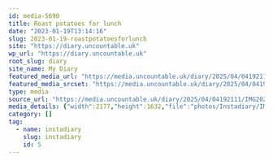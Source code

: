 ```yaml
---
id: media-5690
title: Roast potatoes for lunch
date: "2023-01-19T13:14:16"
slug: 2023-01-19-roastpotatoesforlunch
site: "https://diary.uncountable.uk"
wp_url: "https://diary.uncountable.uk"
root_slug: diary
site_name: My Diary
featured_media_url: "https://media.uncountable.uk/diary/2025/04/04192111/IMG20230119131416.webp"
featured_media_srcset: "https://media.uncountable.uk/diary/2025/04/04192111/IMG20230119131416-300x225.webp 300w, https://media.uncountable.uk/diary/2025/04/04192111/IMG20230119131416-1024x768.webp 1024w, https://media.uncountable.uk/diary/2025/04/04192111/IMG20230119131416-150x150.webp 150w, https://media.uncountable.uk/diary/2025/04/04192111/IMG20230119131416-640x480.webp 640w, https://media.uncountable.uk/diary/2025/04/04192111/IMG20230119131416.webp 2177w"
type: media
source_url: "https://media.uncountable.uk/diary/2025/04/04192111/IMG20230119131416.webp"
media_details: {"width":2177,"height":1632,"file":"photos/Instadiary/IMG20230119131416.webp","filesize":177760,"sizes":{"medium":{"file":"IMG20230119131416-300x225.webp","width":300,"height":225,"filesize":24056,"mime_type":"image/webp","source_url":"https://media.uncountable.uk/diary/2025/04/04192111/IMG20230119131416-300x225.webp"},"large":{"file":"IMG20230119131416-1024x768.webp","width":1024,"height":768,"filesize":137792,"mime_type":"image/webp","source_url":"https://media.uncountable.uk/diary/2025/04/04192111/IMG20230119131416-1024x768.webp"},"thumbnail":{"file":"IMG20230119131416-150x150.webp","width":150,"height":150,"filesize":9194,"mime_type":"image/webp","source_url":"https://media.uncountable.uk/diary/2025/04/04192111/IMG20230119131416-150x150.webp"},"mobwidth":{"file":"IMG20230119131416-640x480.webp","width":640,"height":480,"filesize":74970,"mime_type":"image/webp","source_url":"https://media.uncountable.uk/diary/2025/04/04192111/IMG20230119131416-640x480.webp"},"full":{"file":"IMG20230119131416.webp","width":2177,"height":1632,"mime_type":"image/webp","source_url":"https://media.uncountable.uk/diary/2025/04/04192111/IMG20230119131416.webp"}},"image_meta":{"aperture":"0","credit":"","camera":"","caption":"","created_timestamp":"0","copyright":"","focal_length":"0","iso":"0","shutter_speed":"0","title":"","orientation":"0","keywords":[]}}
category: []
tag:
  - name: instadiary
    slug: instadiary
    id: 5
---
```


